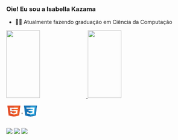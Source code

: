 ### Oie! Eu sou a Isabella Kazama

- 👩‍🎓 Atualmente fazendo graduação em Ciência da Computação

<div>
  <a href="https://github.com/kazamisa">
  <img height="180cm" width="42%" src="https://github-readme-stats.vercel.app/api?username=kazamisa&show_icons=true&theme=transparent"/>
  <img height="180cm" width="42%" src="https://github-readme-stats.vercel.app/api/top-langs/?username=kazamisa&layout=compact&theme=transparent"/>
</div>

<div style="display: inline_block"><br>
  <img align="center" alt="Isa-HTML" height="30" width="40" src="https://raw.githubusercontent.com/devicons/devicon/master/icons/html5/html5-original.svg">
  <img align="center" alt="Isa-CSS" height="30" width="40" src="https://raw.githubusercontent.com/devicons/devicon/master/icons/css3/css3-original.svg">
</div>

##

<div>
  <a href="https://instagram.com/isa.kazama" target="_blank"><img src="https://img.shields.io/badge/-Instagram-%23E4405F?style=for-the-badge&logo=instagram&logoColor=white" target="_blank"></a>
  <a href = "mailto:isabellakazama@gmail.com"><img src="https://img.shields.io/badge/-Gmail-%23333?style=for-the-badge&logo=gmail&logoColor=white" target="_blank"></a>
  <a href="https://www.linkedin.com/in/-45875016a" target="_blank"><img src="https://img.shields.io/badge/-LinkedIn-%230077B5?style=for-the-badge&logo=linkedin&logoColor=white" target="_blank"></a> 
  
</div>
